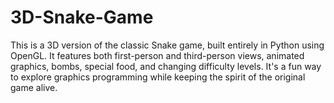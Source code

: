 # 3D-Snake-Game
This is a 3D version of the classic Snake game, built entirely in Python using OpenGL. It features both first-person and third-person views, animated graphics, bombs, special food, and changing difficulty levels. It's a fun way to explore graphics programming while keeping the spirit of the original game alive.
